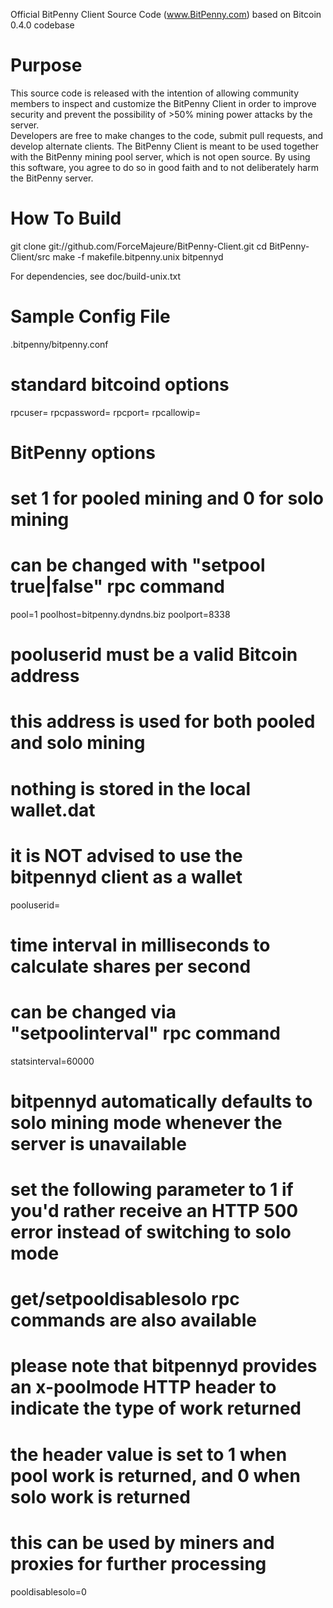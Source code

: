 Official BitPenny Client Source Code (www.BitPenny.com)
based on Bitcoin 0.4.0 codebase


Purpose
===================

This source code is released with the intention of allowing community members
to inspect and customize the BitPenny Client in order to improve security and
prevent the possibility of >50% mining power attacks by the server.  
Developers are free to make changes to the code, submit pull requests, and 
develop alternate clients.  The BitPenny Client is meant to be used together 
with the BitPenny mining pool server, which is not open source.  By using this
software, you agree to do so in good faith and to not deliberately harm the
BitPenny server. 


How To Build
===================
git clone git://github.com/ForceMajeure/BitPenny-Client.git
cd BitPenny-Client/src
make -f makefile.bitpenny.unix bitpennyd

For dependencies, see doc/build-unix.txt


Sample Config File
===================
.bitpenny/bitpenny.conf

 # standard bitcoind options
 rpcuser=
 rpcpassword=
 rpcport=
 rpcallowip=
 
 # BitPenny options
 
 # set 1 for pooled mining and 0 for solo mining
 # can be changed with "setpool true|false" rpc command
 pool=1
 poolhost=bitpenny.dyndns.biz
 poolport=8338
 
 # pooluserid must be a valid Bitcoin address
 # this address is used for both pooled and solo mining
 # nothing is stored in the local wallet.dat
 # it is NOT advised to use the bitpennyd client as a wallet
 
 pooluserid=
 
 # time interval in milliseconds to calculate shares per second
 # can be changed via "setpoolinterval" rpc command
 statsinterval=60000
 
 # bitpennyd automatically defaults to solo mining mode whenever the server is unavailable
 # set the following parameter to 1 if you'd rather receive an HTTP 500 error instead of switching to solo mode
 # get/setpooldisablesolo rpc commands are also available
 # please note that bitpennyd provides an x-poolmode HTTP header to indicate the type of work returned
 # the header value is set to 1 when pool work is returned, and 0 when solo work is returned
 # this can be used by miners and proxies for further processing
 pooldisablesolo=0